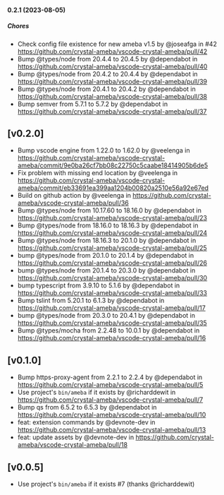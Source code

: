 #### 0.2.1 (2023-08-05)

##### Chores

* Check config file existence for new ameba v1.5 by @joseafga in #42 https://github.com/crystal-ameba/vscode-crystal-ameba/pull/42
* Bump @types/node from 20.4.4 to 20.4.5 by @dependabot in https://github.com/crystal-ameba/vscode-crystal-ameba/pull/40
* Bump @types/node from 20.4.2 to 20.4.4 by @dependabot in https://github.com/crystal-ameba/vscode-crystal-ameba/pull/39
* Bump @types/node from 20.4.1 to 20.4.2 by @dependabot in https://github.com/crystal-ameba/vscode-crystal-ameba/pull/38
* Bump semver from 5.7.1 to 5.7.2 by @dependabot in https://github.com/crystal-ameba/vscode-crystal-ameba/pull/37

## [v0.2.0]

* Bump vscode engine from 1.22.0 to 1.62.0 by @veelenga in https://github.com/crystal-ameba/vscode-crystal-ameba/commit/9e0ba26cf7bb08c22750c5caabe18414905b6de5
* Fix problem with missing end location by @veelenga in https://github.com/crystal-ameba/vscode-crystal-ameba/commit/eb33691ea399aa1204b00820a2510e56a92e67ed
* Build on github action by @veelenga in https://github.com/crystal-ameba/vscode-crystal-ameba/pull/36
* Bump @types/node from 10.17.60 to 18.16.0 by @dependabot in https://github.com/crystal-ameba/vscode-crystal-ameba/pull/23
* Bump @types/node from 18.16.0 to 18.16.3 by @dependabot in https://github.com/crystal-ameba/vscode-crystal-ameba/pull/24
* Bump @types/node from 18.16.3 to 20.1.0 by @dependabot in https://github.com/crystal-ameba/vscode-crystal-ameba/pull/25
* bump @types/node from 20.1.0 to 20.1.4 by @dependabot in https://github.com/crystal-ameba/vscode-crystal-ameba/pull/26
* bump @types/node from 20.1.4 to 20.3.0 by @dependabot in https://github.com/crystal-ameba/vscode-crystal-ameba/pull/30
* bump typescript from 3.9.10 to 5.1.6 by @dependabot in https://github.com/crystal-ameba/vscode-crystal-ameba/pull/33
* Bump tslint from 5.20.1 to 6.1.3 by @dependabot in https://github.com/crystal-ameba/vscode-crystal-ameba/pull/17
* bump @types/node from 20.3.0 to 20.4.1 by @dependabot in https://github.com/crystal-ameba/vscode-crystal-ameba/pull/35
* Bump @types/mocha from 2.2.48 to 10.0.1 by @dependabot in https://github.com/crystal-ameba/vscode-crystal-ameba/pull/16

## [v0.1.0]

* Bump https-proxy-agent from 2.2.1 to 2.2.4 by @dependabot in https://github.com/crystal-ameba/vscode-crystal-ameba/pull/5
* Use project's `bin/ameba` if it exists by @richarddewit in https://github.com/crystal-ameba/vscode-crystal-ameba/pull/7
* Bump qs from 6.5.2 to 6.5.3 by @dependabot in https://github.com/crystal-ameba/vscode-crystal-ameba/pull/10
* feat: extension commands by @devnote-dev in https://github.com/crystal-ameba/vscode-crystal-ameba/pull/13
* feat: update assets by @devnote-dev in https://github.com/crystal-ameba/vscode-crystal-ameba/pull/18

## [v0.0.5]

- Use project's `bin/ameba` if it exists #7 (thanks @richarddewit)
